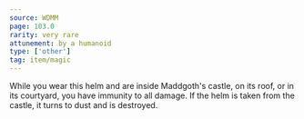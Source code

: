 ```yaml
---
source: WDMM
page: 103.0
rarity: very rare
attunement: by a humanoid
type: ['other']
tag: item/magic
---
```


While you wear this helm and are inside Maddgoth's castle, on its roof, or in its courtyard, you have immunity to all damage. If the helm is taken from the castle, it turns to dust and is destroyed.


